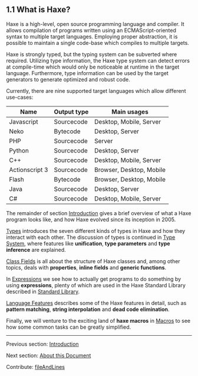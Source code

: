 ## 1.1 What is Haxe?

Haxe is a high-level, open source programming language and compiler. It allows compilation of programs written using an ECMAScript-oriented syntax to multiple target languages. Employing proper abstraction, it is possible to maintain a single code-base which compiles to multiple targets.

Haxe is strongly typed, but the typing system can be subverted where required. Utilizing type information, the Haxe type system can detect errors at compile-time which would only be noticeable at runtime in the target language. Furthermore, type information can be used by the target generators to generate optimized and robust code.

Currently, there are nine supported target languages which allow different use-cases:


Name  | Output type  | Main usages 
 --- | --- | ---
Javascript  | Sourcecode  | Desktop, Mobile, Server 
Neko  | Bytecode  | Desktop, Server 
PHP  | Sourcecode  | Server 
Python  | Sourcecode  | Desktop, Server 
C++  | Sourcecode  | Desktop, Mobile, Server 
Actionscript 3  | Sourcecode  | Browser, Desktop, Mobile 
Flash  | Bytecode  | Browser, Desktop, Mobile 
 Java  | Sourcecode  | Desktop, Server 
C#  | Sourcecode  | Desktop, Mobile, Server 
 

The remainder of section [Introduction](introduction.md) gives a brief overview of what a Haxe program looks like, and how Haxe evolved since its inception in 2005.

[Types](types.md) introduces the seven different kinds of types in Haxe and how they interact with each other. The discussion of types is continued in [Type System](type-system.md), where features like **unification**, **type parameters** and **type inference** are explained.

[Class Fields](class-field.md) is all about the structure of Haxe classes and, among other topics, deals with **properties**, **inline fields** and **generic functions**.

In [Expressions](expression.md) we see how to actually get programs to do something by using **expressions**, plenty of which are used in the Haxe Standard Library described in [Standard Library](std.md).

[Language Features](lf.md) describes some of the Haxe features in detail, such as **pattern matching**, **string interpolation** and **dead code elimination**.

Finally, we will venture to the exciting land of **haxe macros** in [Macros](macro.md) to see how some common tasks can be greatly simplified.

---

Previous section: [Introduction](introduction.md)

Next section: [About this Document](introduction-about-this-document.md)

Contribute: [fileAndLines](https://github.com/HaxeFoundation/HaxeManual/blob/master/01-introduction.tex#L5-5)